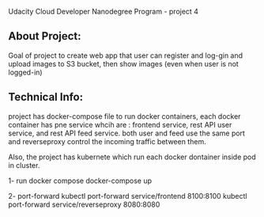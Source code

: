 Udacity Cloud Developer Nanodegree Program - project  4

## About Project:
Goal of project to create web app that user can register and log-gin and upload images to S3 bucket, then show images (even when user is not logged-in)

## Technical Info:
project has docker-compose file to run docker containers, each docker container has pne service whcih are : frontend service, rest API user service, and rest API feed service. both user and feed use the same port and reverseproxy control the incoming traffic between them.

Also, the project has kubernete which run each docker dontainer inside pod in cluster.


1- run docker compose 
docker-compose up

2- port-forward 
kubectl port-forward service/frontend 8100:8100
kubectl port-forward service/reverseproxy 8080:8080

